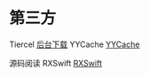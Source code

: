 # 第三方

Tiercel [后台下载](https://github.com/Danie1s/Tiercel)
YYCache [YYCache](http://www.cocoachina.com/ios/20171030/20980.html)


源码阅读
RXSwift [RXSwift](https://juejin.cn/post/6844903895810965517#heading-2)